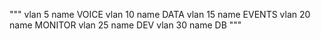 """
vlan 5
  name VOICE
vlan 10
  name DATA
vlan 15
  name EVENTS
vlan 20
  name MONITOR
vlan 25
  name DEV
vlan 30
  name DB
"""
